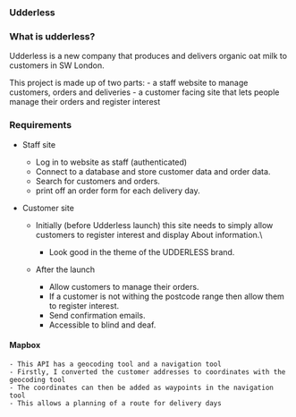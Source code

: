 ### Udderless

### What is udderless?

Udderless is a new company that produces and delivers organic oat milk to customers in SW London.

This project is made up of two parts: 
    - a staff website to manage customers, orders and deliveries
    - a customer facing site that lets people manage their orders and register interest

### Requirements 

  - Staff site
      - Log in to website as staff (authenticated)
      - Connect to a database and store customer data and order data.
      - Search for customers and orders.
      - print off an order form for each delivery day.
      
  - Customer site
      - Initially (before Udderless launch) this site needs to simply allow customers to register interest and display About information.\
        - Look good in the theme of the UDDERLESS brand.

      - After the launch
        - Allow customers to manage their orders.
        - If a customer is not withing the postcode range then allow them to register interest.
        - Send confirmation emails.
        - Accessible to blind and deaf.
  
      
 #### Mapbox
 
    - This API has a geocoding tool and a navigation tool
    - Firstly, I converted the customer addresses to coordinates with the geocoding tool
    - The coordinates can then be added as waypoints in the navigation tool
    - This allows a planning of a route for delivery days

